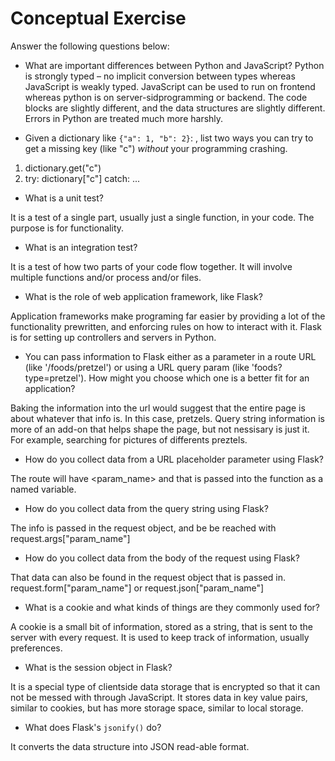 # Conceptual Exercise

Answer the following questions below:

-   What are important differences between Python and JavaScript?
    Python is strongly typed – no implicit conversion between types whereas JavaScript is weakly typed. JavaScript can be used to run on frontend whereas python is on server-sidprogramming or backend. The code blocks are slightly different, and the data structures are slightly different. Errors in Python are treated much more harshly.

-   Given a dictionary like `{"a": 1, "b": 2}`: , list two ways you
    can try to get a missing key (like "c") _without_ your programming
    crashing.

1. dictionary.get("c")
2. try:
   dictionary["c"]
   catch:
   ...

-   What is a unit test?

It is a test of a single part, usually just a single function, in your code. The purpose is for functionality.

-   What is an integration test?

It is a test of how two parts of your code flow together. It will involve multiple functions and/or process and/or files.

-   What is the role of web application framework, like Flask?

Application frameworks make programing far easier by providing a lot of the functionality prewritten, and enforcing rules on how to interact with it. Flask is for setting up controllers and servers in Python.

-   You can pass information to Flask either as a parameter in a route URL
    (like '/foods/pretzel') or using a URL query param (like
    'foods?type=pretzel'). How might you choose which one is a better fit
    for an application?

Baking the information into the url would suggest that the entire page is about whatever that info is. In this case, pretzels. Query string information is more of an add-on that helps shape the page, but not nessisary is just it. For example, searching for pictures of differents preztels.

-   How do you collect data from a URL placeholder parameter using Flask?

The route will have <param_name> and that is passed into the function as a named variable.

-   How do you collect data from the query string using Flask?

The info is passed in the request object, and be be reached with request.args["param_name"]

-   How do you collect data from the body of the request using Flask?

That data can also be found in the request object that is passed in. request.form["param_name"] or request.json["param_name"]

-   What is a cookie and what kinds of things are they commonly used for?

A cookie is a small bit of information, stored as a string, that is sent to the server with every request. It is used to keep track of information, usually preferences.

-   What is the session object in Flask?

It is a special type of clientside data storage that is encrypted so that it can not be messed with through JavaScript. It stores data in key value pairs, similar to cookies, but has more storage space, similar to local storage.

-   What does Flask's `jsonify()` do?

It converts the data structure into JSON read-able format.
